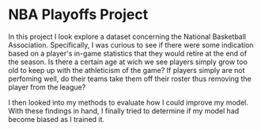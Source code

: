 # NBA Playoffs  Project

In this project I look explore a dataset concerning the National Basketball Association.  Specifically, I was curious to see if there were some indication based on a player's in-game statistics that they would retire at the end of the season.  Is there a certain age at wich we see players simply grow too old to keep up with the athleticism of the game? If players simply are not perfoming well, do their teams take them off their roster thus removing the player from the league?

I then looked into my methods to evaluate how I could improve my model.  With these findings in hand, I finally tried to determine if my model had become biased as I trained it.

